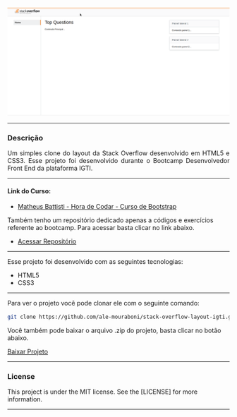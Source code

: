 ![Primeira Página](readme/demo.gif)

---

<div style="text-align: justify">

### Descrição
Um simples clone do layout da Stack Overflow desenvolvido em HTML5 e CSS3. Esse projeto foi desenvolvido durante o Bootcamp Desenvolvedor Front End da plataforma IGTI.

</div>

---

#### Link do Curso:

* [Matheus Battisti - Hora de Codar - Curso de Bootstrap](https://www.youtube.com/playlist?list=PLnDvRpP8Bnexu5wvxogy6N49_S5Xk8Cze)

Também tenho um repositório dedicado apenas a códigos e exercícios referente ao bootcamp. Para acessar basta clicar no link abaixo.

* [Acessar Repositório](https://github.com/ale-mouraboni/igti-frontend-bootcamp-study.git)

---

Esse projeto foi desenvolvido com as seguintes tecnologias:
* HTML5
* CSS3

---

Para ver o projeto você pode clonar ele com o seguinte comando:    

```sh
git clone https://github.com/ale-mouraboni/stack-overflow-layout-igti.git
```  
  
Você também pode baixar o arquivo .zip do projeto, basta clicar no botão abaixo.  
  
[Baixar Projeto](https://github.com/ale-mouraboni/stack-overflow-layout-igti/archive/refs/heads/main.zip)

---

### License
This project is under the MIT license. See the [LICENSE] for more information.

---
